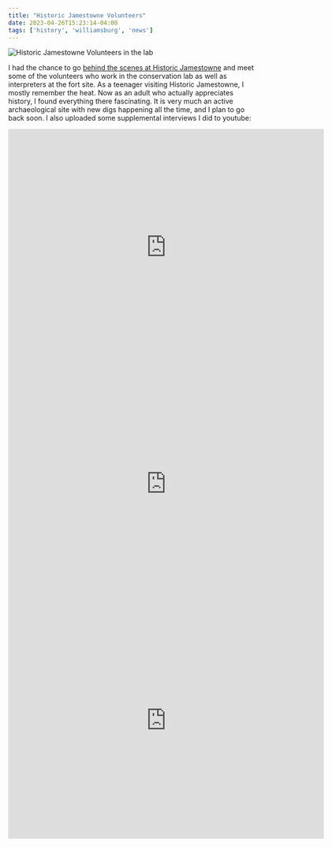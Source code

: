 ```yaml
---
title: "Historic Jamestowne Volunteers"
date: 2023-04-26T15:23:14-04:00
tags: ['history', 'williamsburg', 'news']
---
```


![Historic Jamestowne Volunteers in the lab](https://www.dailypress.com/resizer/lGT2yn9NaOELyUv_fUWLJnnMKtE=/1024x0/filters:format(jpg):quality(70)/cloudfront-us-east-1.images.arcpublishing.com/tronc/4AZ4NLCH65GLVBQMGTQUNL3TNI.JPG)

I had the chance to go [behind the scenes at Historic Jamestowne](https://www.dailypress.com/virginiagazette/va-vg-jamestown-volunteers-20230429-y252gz3bdzco7i6mu4baauc6nu-story.html) and meet some of the volunteers who work in the conservation lab as well as interpreters at the fort site. As a teenager visiting Historic Jamestowne, I mostly remember the heat. Now as an adult who actually appreciates history, I found everything there fascinating. It is very much an active archaeological site with new digs happening all the time, and I plan to go back soon. I also uploaded some supplemental interviews I did to youtube:

<iframe
    width="640"
    height="480"
    src="https://youtube.com/shorts/CGCqkugHbyE?feature=share"
    frameborder="0"
    allow="autoplay; encrypted-media"
    allowfullscreen
>
</iframe>

<iframe
    width="640"
    height="480"
    src="https://youtube.com/shorts/wJ-7ARcp9Vg?feature=share"
    frameborder="0"
    allow="autoplay; encrypted-media"
    allowfullscreen
>
</iframe>

<iframe
    width="640"
    height="480"
    src="https://youtube.com/shorts/oPUO2m1HgnA?feature=share"
    frameborder="0"
    allow="autoplay; encrypted-media"
    allowfullscreen
>
</iframe>